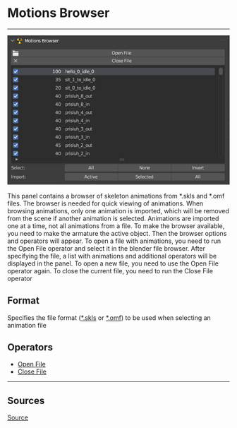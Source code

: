 # Motions Browser

___

![Alt text centered](images/n-panel-motions-browser.png)

This panel contains a browser of skeleton animations from *.skls and *.omf files. The browser is needed for quick viewing of animations. When browsing animations, only one animation is imported, which will be removed from the scene if another animation is selected. Animations are imported one at a time, not all animations from a file. To make the browser available, you need to make the armature the active object. Then the browser options and operators will appear. To open a file with animations, you need to run the Open File operator and select it in the blender file browser. After specifying the file, a list with animations and additional operators will be displayed in the panel. To open a new file, you need to use the Open File operator again. To close the current file, you need to run the Close File operator

## Format

Specifies the file format ([*.skls](../../../../main-folders-and-files/file-formats/animations/skl-skls.md) or [*.omf](../../../../main-folders-and-files/file-formats/animations/omf.md)) to be used when selecting an animation file

## Operators

- [Open File](../addon-operators/operator-open-file.md)
- [Close File](../addon-operators/operator-close-file.md)

___

## Sources

[Source](https://github.com/PavelBlend/blender-xray/wiki/Panel-Motions-Browser)
